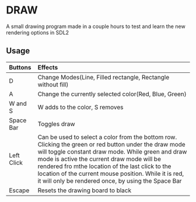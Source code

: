DRAW
====

A small drawing program made in a couple hours to test and learn the new rendering options in SDL2

Usage
-----

|Buttons               |Effects                                                                 |
|:---------------------|:-----------------------------------------------------------------------|
|D                     |Change Modes(Line, Filled rectangle, Rectangle without fill)            |
|A                     |Change the currently selected color(Red, Blue, Green)                   |
|W and S               |W adds to the color, S removes                                          |
|Space Bar             |Toggles draw                                                            |
|Left Click            |Can be used to select a color from the bottom row. Clicking the green or red button under the draw mode will toggle constant draw mode. While green and draw mode is active the current draw mode will be rendered fro mthe location of the last click to the location of the current mouse position. While it is red, it will only be rendered once, by using the Space Bar|
|Escape                |Resets the drawing board to black                                       |
